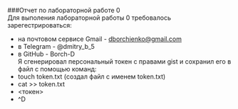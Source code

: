 ###Отчет по лабораторной работе 0    
Для выполения лабораторной работы 0 требовалось зарегестрироваться:
- на почтовом сервисе Gmail - dborchienko@gmail.com
- в Telegram - @dmitry_b_5
- в GitHub - Borch-D   
Я сгенерировал персональный токен с правами gist и сохранил его в файл с помощью команд:
- touch token.txt (создал файл с именем token.txt)   
- cat >> token.txt
- <токен>
- ^D
